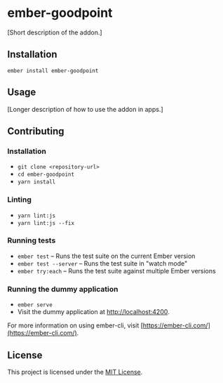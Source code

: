 ember-goodpoint
==============================================================================

[Short description of the addon.]

Installation
------------------------------------------------------------------------------

```
ember install ember-goodpoint
```


Usage
------------------------------------------------------------------------------

[Longer description of how to use the addon in apps.]


Contributing
------------------------------------------------------------------------------

### Installation

* `git clone <repository-url>`
* `cd ember-goodpoint`
* `yarn install`

### Linting

* `yarn lint:js`
* `yarn lint:js --fix`

### Running tests

* `ember test` – Runs the test suite on the current Ember version
* `ember test --server` – Runs the test suite in "watch mode"
* `ember try:each` – Runs the test suite against multiple Ember versions

### Running the dummy application

* `ember serve`
* Visit the dummy application at [http://localhost:4200](http://localhost:4200).

For more information on using ember-cli, visit [https://ember-cli.com/](https://ember-cli.com/).

License
------------------------------------------------------------------------------

This project is licensed under the [MIT License](LICENSE.md).
